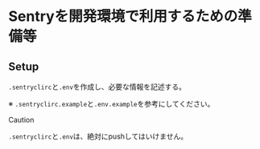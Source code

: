 # Sentryを開発環境で利用するための準備等

## Setup

`.sentryclirc`と`.env`を作成し、必要な情報を記述する。

※ `.sentryclirc.example`と`.env.example`を参考にしてください。

> [!CAUTION]
> `.sentryclirc`と`.env`は、絶対にpushしてはいけません。
